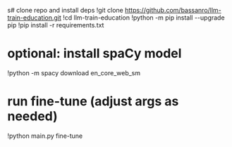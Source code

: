 s# clone repo and install deps
!git clone https://github.com/bassanro/llm-train-education.git
!cd llm-train-education
!python -m pip install --upgrade pip
!pip install -r requirements.txt

# optional: install spaCy model
!python -m spacy download en_core_web_sm

# run fine-tune (adjust args as needed)
!python main.py fine-tune
